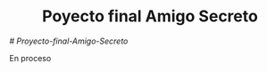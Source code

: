 <h1 align="center"> Poyecto final Amigo Secreto </h1> <em> # Proyecto-final-Amigo-Secreto </em> 

En proceso
